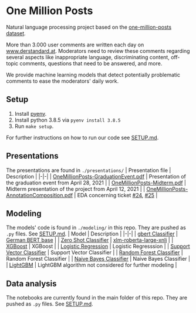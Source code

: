 # One Million Posts

Natural language processing project based on the [one-million-posts dataset](https://ofai.github.io/million-post-corpus/).

More than 3.000 user comments are written each day on www.derstandard.at. Moderators need to review these comments regarding several aspects like inappropriate language, discriminating content, off-topic comments, questions that need to be answered, and more.	

We provide machine learning models that detect potentially problematic comments to ease the moderators' daily work.

## Setup
1. Install [pyenv](https://github.com/pyenv/pyenv).
2. Install python 3.8.5 via `pyenv install 3.8.5`
3. Run `make setup`. 

For further instructions on how to run our code see [SETUP.md](SETUP.md).

## Presentations
The presentations are found in `./presentations/`
| Presentation file | Description |
|-|-|
| [OneMillionPosts-GraduationEvent.pdf](https://github.com/dominikmn/one-million-posts/blob/main/presentations/OneMillionPosts-GraduationEvent.pdf) | Presentation of the graduation event from April 28, 2021 |
| [OneMillionPosts-Midterm.pdf](https://github.com/dominikmn/one-million-posts/blob/main/presentations/OneMillionPosts-Midterm.pdf) | Midterm presentation of the project from April 12, 2021 |
| [OneMillionPosts-AnnotationComposition.pdf](https://github.com/dominikmn/one-million-posts/blob/main/presentations/OneMillionPosts-AnnotationComposition.pdf) | EDA concerning ticket [#24][i24], [#25][i25] |

[i24]: https://github.com/dominikmn/one-million-posts/issues/24
[i25]: https://github.com/dominikmn/one-million-posts/issues/25

## Modeling
The models' code is found in  `./modeling/` in this repo.
They are pushed as `.py` files. See [SETUP.md](SETUP.md).
| Model | Description |
|-|-|
| [gbert Classifier](https://github.com/dominikmn/one-million-posts/blob/main/modeling/gbert_classifier.py) | [German BERT base](https://huggingface.co/deepset/gbert-base) | 
| [Zero Shot Classifier](https://github.com/dominikmn/one-million-posts/blob/main/modeling/modeling_zero_shot.py) | [xlm-roberta-large-xnli](https://huggingface.co/joeddav/xlm-roberta-large-xnli) |
| [XGBoost](https://github.com/dominikmn/one-million-posts/blob/main/modeling/xg_boost.py) | XGBoost |
| [Logistic Regression](https://github.com/dominikmn/one-million-posts/blob/main/modeling/log_reg.py) | Logistic Regresssion |
| [Support Vector Classifier](https://github.com/dominikmn/one-million-posts/blob/main/modeling/svc.py) | Support Vector Classifier |
| [Random Forest Classifier](https://github.com/dominikmn/one-million-posts/blob/main/modeling/random_forest.py) | Random Forest Classifier |
| [Naive Bayes Classifier](https://github.com/dominikmn/one-million-posts/blob/main/modeling/naive_bayes.py) | Naive Bayes Classifier |
| [LightGBM](https://github.com/dominikmn/one-million-posts/blob/main/modeling/light_gbm.py) | LightGBM algorithm not considered for further modeling |

## Data analysis
The notebooks are currently found in the main folder of this repo.
They are pushed as `.py` files. See [SETUP.md](SETUP.md).

